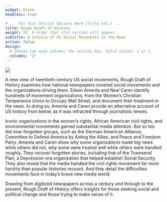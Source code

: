 ```yaml
---
widget: blank
headless: true

# ... Put Your Section Options Here (title etc.) ...
title: Rough Draft of History
weight: 55  # Order that this section will appear.
subtitle: A Century of US Social Movements in the News
active: false
design:
  # Choose how many columns the section has. Valid values: 1 or 2.
  columns: '2'
---
```

![](https://pup-assets.imgix.net/onix/images/9780691232775.jpg)

A new view of twentieth-century US social movements, Rough Draft of History examines how national newspapers covered social movements and the organizations driving them. Edwin Amenta and Neal Caren identify hundreds of movement organizations, from the Women’s Christian Temperance Union to Occupy Wall Street, and document their treatment in the news. In doing so, Amenta and Caren provide an alternative account of US history from below, as it was refracted through journalistic lenses.

Iconic organizations in the women’s rights, African American civil rights, and environmental movements gained substantial media attention. But so too did now-forgotten groups, such as the German-American Alliance, Committee to Defend America by Aiding the Allies, and Peace and Freedom Party. Amenta and Caren show why some organizations made big news while others did not, why some were treated well while others were handled roughly. They recover forgotten stories, including that of the Townsend Plan, a Depression-era organization that helped establish Social Security. They also reveal that the media handled the civil rights movement far more harshly than popular histories recount. And they detail the difficulties movements face in today’s brave new media world.

Drawing from digitized newspapers across a century and through to the present, Rough Draft of History offers insights for those seeking social and political change and those trying to make sense of it.
